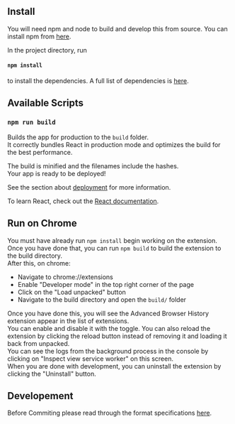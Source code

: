 ## Install

You will need npm and node to build and develop this from source.
You can install npm from [here](https://docs.npmjs.com/downloading-and-installing-node-js-and-npm).

In the project directory, run
#### `npm install`
to install the dependencies.
A full list of dependencies is [here](DEPENDENCIES.md).

## Available Scripts

### `npm run build`

Builds the app for production to the `build` folder.\
It correctly bundles React in production mode and optimizes the build for the best performance.

The build is minified and the filenames include the hashes.\
Your app is ready to be deployed!

See the section about [deployment](https://facebook.github.io/create-react-app/docs/deployment) for more information.

To learn React, check out the [React documentation](https://reactjs.org/).

## Run on Chrome 

You must have already run `npm install` begin working on the extension.\
Once you have done that, you can run `npm build` to build the extension to the build directory.\
After this, on chrome: 
- Navigate to chrome://extensions
- Enable "Developer mode" in the top right corner of the page
- Click on the "Load unpacked" button
- Navigate to the build directory and open the `build/` folder

Once you have done this, you will see the Advanced Browser History extension appear in the list of extensions.\
You can enable and disable it with the toggle. 
You can also reload the extension by clicking the reload button instead of removing it and loading it back from unpacked.\
You can see the logs from the background process in the console by clicking on "Inspect view service worker" on this screen.\
When you are done with development, you can uninstall the extension by clicking the "Uninstall" button.

## Developement

Before Commiting please read through the format specifications [here](FORMAT.md).
